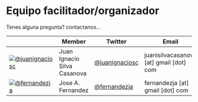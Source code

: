 ﻿# Equipo facilitador/organizador
Tenes alguna pregunta? contactanos... 

​   | Member           | Twitter                                 | Email
----|------------------|-----------------------------------------|-------------------
[![@juanignaciosc](https://avatars1.githubusercontent.com/u/4204677?v=4&s=40)](https://github.com/fernandezja) | Juan Ignacio Silva Casanova | [@juanignaciosc](https://twitter.com/juanignaciosc) | juanisilvacasanova [at] gmail [dot] com
[![@fernandezja](https://avatars3.githubusercontent.com/u/201305?v=4&s=40)](https://github.com/fernandezja) | Jose A. Fernandez | [@fernandezja](https://twitter.com/fernandezja) | fernandezja [at] gmail [dot] com
